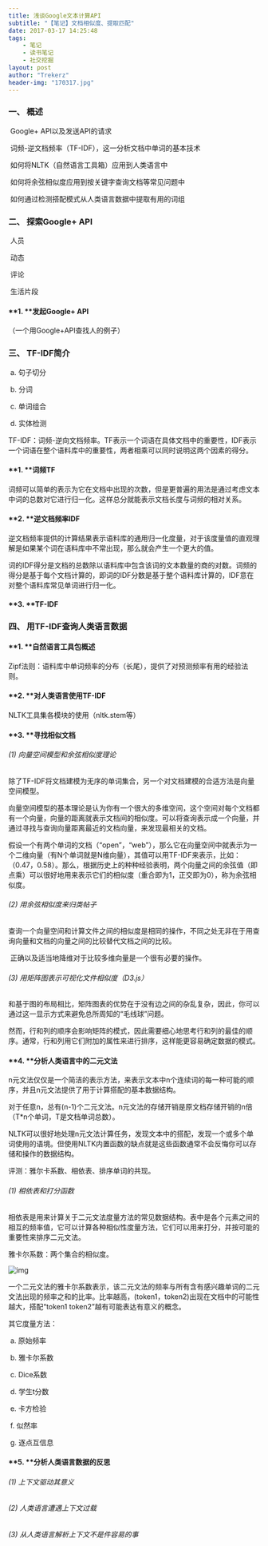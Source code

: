 ```yaml
---
title: 浅谈Google文本计算API
subtitle: "【笔记】文档相似度、提取匹配"
date: 2017-03-17 14:25:48
tags: 
	- 笔记
	- 读书笔记
	- 社交挖掘
layout: post
author: "Trekerz"
header-img: "170317.jpg"
---
```




### **一、  概述**

​	Google+ API以及发送API的请求

​	词频-逆文档频率（TF-IDF），这一分析文档中单词的基本技术

​	如何将NLTK（自然语言工具箱）应用到人类语言中

​	如何将余弦相似度应用到按关键字查询文档等常见问题中

​	如何通过检测搭配模式从人类语言数据中提取有用的词组

### **二、  探索Google+ API**

​	人员

​	动态

​	评论

​	生活片段

#### **1.    **发起Google+ API

（一个用Google+API查找人的例子）

### **三、  TF-IDF简介**

​	a.    句子切分

​	b.    分词

​	c.    单词组合

​	d.    实体检测

TF-IDF：词频-逆向文档频率。TF表示一个词语在具体文档中的重要性，IDF表示一个词语在整个语料库中的重要性，两者相乘可以同时说明这两个因素的得分。

#### **1.    **词频TF

​        词频可以简单的表示为它在文档中出现的次数，但是更普遍的用法是通过考虑文本中词的总数对它进行归一化。这样总分就能表示文档长度与词频的相对关系。

#### **2.    **逆文档频率IDF

​        逆文档频率提供的计算结果表示语料库的通用归一化度量，对于该度量值的直观理解是如果某个词在语料库中不常出现，那么就会产生一个更大的值。

​        词的IDF得分是文档的总数除以语料库中包含该词的文本数量的商的对数。词频的得分是基于每个文档计算的，即词的IDF分数是基于整个语料库计算的，IDF意在对整个语料库常见单词进行归一化。

#### **3.    **TF-IDF

### **四、  用TF-IDF查询人类语言数据**

#### **1.    **自然语言工具包概述

Zipf法则：语料库中单词频率的分布（长尾），提供了对预测频率有用的经验法则。

#### **2.    **对人类语言使用TF-IDF

NLTK工具集各模块的使用（nltk.stem等）

#### **3.    **寻找相似文档

###### (1)  向量空间模型和余弦相似度理论

​         除了TF-IDF将文档建模为无序的单词集合，另一个对文档建模的合适方法是向量空间模型。

​         向量空间模型的基本理论是认为你有一个很大的多维空间，这个空间对每个文档都有一个向量，向量的距离就表示文档间的相似度。可以将查询表示成一个向量，并通过寻找与查询向量距离最近的文档向量，来发现最相关的文档。

 

​         假设一个有两个单词的文档（“open”，“web”），那么它在向量空间中就表示为一个二维向量（有N个单词就是N维向量），其值可以用TF-IDF来表示，比如：（0.47，0.58）。那么，根据历史上的种种经验表明，两个向量之间的余弦值（即点乘）可以很好地用来表示它们的相似度（重合即为1，正交即为0），称为余弦相似度。

###### (2)  用余弦相似度来归类帖子

​         查询一个向量空间和计算文件之间的相似度是相同的操作，不同之处无非在于用查询向量和文档的向量之间的比较替代文档之间的比较。

​         正确以及适当地降维对于比较多维向量是一个很有必要的操作。

###### (3)  用矩阵图表示可视化文件相似度（D3.js）

​         和基于图的布局相比，矩阵图表的优势在于没有边之间的杂乱复杂，因此，你可以通过这一显示方式来避免总所周知的“毛线球”问题。

​         然而，行和列的顺序会影响矩阵的模式，因此需要细心地思考行和列的最佳的顺序。通常，行和列用它们附加的属性来进行排序，这样能更容易确定数据的模式。

#### **4.    **分析人类语言中的二元文法

​        n元文法仅仅是一个简洁的表示方法，来表示文本中n个连续词的每一种可能的顺序，并且n元文法提供了用于计算搭配的基本数据结构。

​        对于任意n，总有(n-1)个二元文法。n元文法的存储开销是原文档存储开销的n倍（T*n个单词，T是文档单词总数）。

​        NLTK可以很好地处理n元文法计算任务，发现文本中的搭配，发现一个或多个单词使用的语境。但使用NLTK内置函数的缺点就是这些函数通常不会反悔你可以存储和操作的数据结构。

 

评测：雅尔卡系数、相依表、排序单词的共现。

###### (1)  相依表和打分函数

​         相依表是用来计算关于二元文法度量方法的常见数据结构。表中是各个元素之间的相互的频率值，它可以计算各种相似性度量方法，它们可以用来打分，并按可能的重要性来排序二元文法。

 

雅卡尔系数：两个集合的相似度。

![img](1.png)

一个二元文法的雅卡尔系数表示，该二元文法的频率与所有含有感兴趣单词的二元文法出现的频率之和的比率。比率越高，(token1，token2)出现在文档中的可能性越大，搭配“token1 token2”越有可能表达有意义的概念。

 

其它度量方法：

​	a.    原始频率

​	b.    雅卡尔系数

​	c.    Dice系数

​	d.    学生t分数

​	e.    卡方检验

​	f.     似然率

​	g.    逐点互信息

#### **5.    **分析人类语言数据的反思

###### (1)  上下文驱动其意义

###### (2)  人类语言遭遇上下文过载

###### (3)  从人类语言解析上下文不是件容易的事